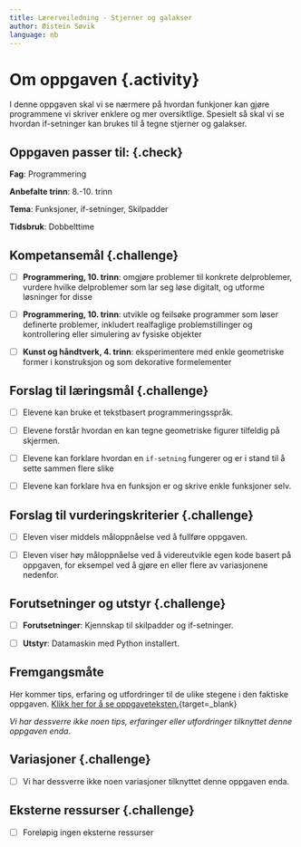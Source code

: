 ```yaml
---
title: Lærerveiledning - Stjerner og galakser
author: Øistein Søvik
language: nb
---
```



# Om oppgaven {.activity}

I denne oppgaven skal vi se nærmere på hvordan funkjoner kan gjøre programmene
vi skriver enklere og mer oversiktlige. Spesielt så skal vi se hvordan
if-setninger kan brukes til å tegne stjerner og galakser.

## Oppgaven passer til: {.check}

__Fag__: Programmering

__Anbefalte trinn__: 8.-10. trinn

__Tema__: Funksjoner, if-setninger, Skilpadder

__Tidsbruk__: Dobbelttime

## Kompetansemål {.challenge}

- [ ] __Programmering, 10. trinn__: omgjøre problemer til konkrete delproblemer,
  vurdere hvilke delproblemer som lar seg løse digitalt, og utforme løsninger
  for disse

- [ ] __Programmering, 10. trinn__: utvikle og feilsøke programmer som løser
  definerte problemer, inkludert realfaglige problemstillinger og kontrollering
  eller simulering av fysiske objekter

- [ ] __Kunst og håndtverk, 4. trinn__: eksperimentere med enkle geometriske
  former i konstruksjon og som dekorative formelementer

## Forslag til læringsmål {.challenge}

- [ ] Elevene kan bruke et tekstbasert programmeringsspråk.

- [ ] Elevene forstår hvordan en kan tegne geometriske figurer tilfeldig på
  skjermen.

- [ ] Elevene kan forklare hvordan en `if-setning` fungerer og er i stand til å
  sette sammen flere slike

- [ ] Elevene kan forklare hva en funksjon er og skrive enkle funksjoner selv.

## Forslag til vurderingskriterier {.challenge}

- [ ] Eleven viser middels måloppnåelse ved å fullføre oppgaven.

- [ ] Eleven viser høy måloppnåelse ved å videreutvikle egen kode basert på
  oppgaven, for eksempel ved å gjøre en eller flere av variasjonene nedenfor.

## Forutsetninger og utstyr {.challenge}

- [ ] __Forutsetninger__: Kjennskap til skilpadder og if-setninger.

- [ ] __Utstyr__: Datamaskin med Python installert.

## Fremgangsmåte

Her kommer tips, erfaring og utfordringer til de ulike stegene i den faktiske
oppgaven. [Klikk her for å se
oppgaveteksten.](../stjerner_og_galakser/stjerner_og_galakser.html){target=_blank}

_Vi har dessverre ikke noen tips, erfaringer eller utfordringer tilknyttet denne
oppgaven enda._

## Variasjoner {.challenge}

- [ ] Vi har dessverre ikke noen variasjoner tilknyttet denne oppgaven enda.

## Eksterne ressurser {.challenge}

- [ ] Foreløpig ingen eksterne ressurser
